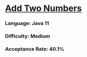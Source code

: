 # [Add Two Numbers](https://leetcode.com/problems/add-two-numbers/)

### Language: Java 11

### Difficulty: Medium

### Acceptance Rate: 40.1%

